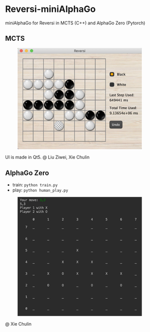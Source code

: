 # Reversi-miniAlphaGo
miniAlphaGo for Reversi in MCTS (C++) and  AlphaGo Zero (Pytorch)

## MCTS
<figure >
  <img src="./pics/reversi.png" width="400">
</figure>
UI is made in Qt5.
@ Liu Ziwei, Xie Chulin

## AlphaGo Zero
- train: `python train.py`
- play: `python human_play.py`

<figure >
  <img src="./pics/zero.png" width="400">
</figure>
@ Xie Chulin
